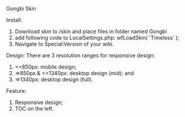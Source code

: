 Gongbi Skin

Install:
1. Download skin to /skin and place files in folder named Gongbi
2. add following code to LocalSettings.php:
   wfLoadSkin( 'Timeless' );
3. Navigate to Special:Version of your wiki.

Design:
There are 3 resolution ranges for responsive design: 
1. <=850px: mobile design;
2. =>850px & <=1340px: desktop design (mid); and
3. =>1340px: desktop design (full).

Feature:
1. Responsive design;
2. TOC on the left.